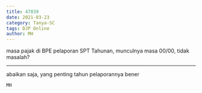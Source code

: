 ```yaml
---
title: 47839
date: 2021-03-23
category: Tanya-SC
tags: DJP Online
author: MH
---
```


masa pajak di BPE pelaporan SPT Tahunan, munculnya masa 00/00, tidak masalah?

---

abaikan saja, yang penting tahun pelaporannya bener

`MH`
